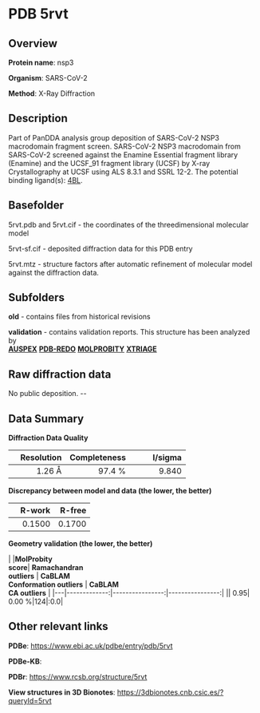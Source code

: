 # PDB 5rvt

## Overview

**Protein name**: nsp3

**Organism**: SARS-CoV-2

**Method**: X-Ray Diffraction

## Description

Part of PanDDA analysis group deposition of SARS-CoV-2 NSP3 macrodomain fragment screen. SARS-CoV-2 NSP3 macrodomain from SARS-CoV-2 screened against the Enamine Essential fragment library (Enamine) and the UCSF_91 fragment library (UCSF) by X-ray Crystallography at UCSF using ALS 8.3.1 and SSRL 12-2. The potential binding ligand(s): [4BL](https://www.rcsb.org/ligand/4BL).

## Basefolder

5rvt.pdb and 5rvt.cif - the coordinates of the threedimensional molecular model

5rvt-sf.cif - deposited diffraction data for this PDB entry

5rvt.mtz - structure factors after automatic refinement of molecular model against the diffraction data.

## Subfolders



**old** - contains files from historical revisions

**validation** - contains validation reports. This structure has been analyzed by <br>[**AUSPEX**](https://github.com/thorn-lab/coronavirus_structural_task_force/tree/master/pdb/nsp3/SARS-CoV-2/5rvt/validation/auspex) [**PDB-REDO**](https://github.com/thorn-lab/coronavirus_structural_task_force/tree/master/pdb/nsp3/SARS-CoV-2/5rvt/validation/pdb-redo) [**MOLPROBITY**](https://github.com/thorn-lab/coronavirus_structural_task_force/tree/master/pdb/nsp3/SARS-CoV-2/5rvt/validation/molprobity) [**XTRIAGE**](https://github.com/thorn-lab/coronavirus_structural_task_force/blob/master/pdb/nsp3/SARS-CoV-2/5rvt/validation/Xtriage_output.log)   



## Raw diffraction data

No public deposition. --<br> 

## Data Summary
**Diffraction Data Quality**

|   | Resolution | Completeness| I/sigma |
|---|-------------:|----------------:|--------------:|
|   |1.26 Å|97.4  %|<img width=50/>9.840|

**Discrepancy between model and data (the lower, the better)**

|   | **R-work**| **R-free**   
|---|-------------:|----------------:|           
||  0.1500|  0.1700|

**Geometry validation (the lower, the better)**

|   |**MolProbity<br>score**| **Ramachandran<br>outliers** | **CaBLAM<br>Conformation outliers** | **CaBLAM<br>CA outliers** |
|---|-------------:|----------------:|----------------:|
||  0.95|  0.00 %|124|:0.0|

 

 



## Other relevant links 
**PDBe**:  https://www.ebi.ac.uk/pdbe/entry/pdb/5rvt

**PDBe-KB**:  
 
**PDBr**: https://www.rcsb.org/structure/5rvt 

**View structures in 3D Bionotes**: https://3dbionotes.cnb.csic.es/?queryId=5rvt

